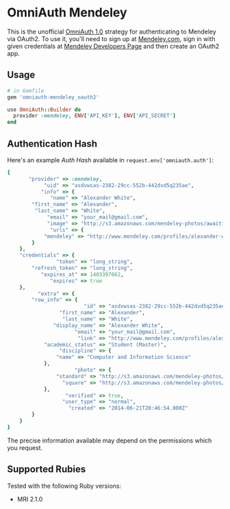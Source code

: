 # OmniAuth Mendeley

This is the unofficial [OmniAuth 1.0](https://github.com/intridea/omniauth) strategy for authenticating to Mendeley via OAuth2.
To use it, you'll need to sign up at [Mendeley.com](http://mendeley.com), sign in with given credentials
at [Mendeley Developers Page](http://dev.mendeley.com/) and then create an OAuth2 app.

## Usage

```ruby
# in Gemfile
gem 'omniauth-mendeley_oauth2'
```

```ruby
use OmniAuth::Builder do
  provider :mendeley, ENV['API_KEY'], ENV['API_SECRET']
end
```

## Authentication Hash

Here's an example *Auth Hash* available in `request.env['omniauth.auth']`:

```ruby
{
       "provider" => :mendeley,
            "uid" => "asdvwsas-2382-29cc-552b-442dvd5q235ae",
           "info" => {
              "name" => "Alexander White",
        "first_name" => "Alexander",
         "last_name" => "White",
             "email" => "your_mail@gmail.com",
             "image" => "http://s3.amazonaws.com/mendeley-photos/awaiting.png",
              "urls" => {
            "mendeley" => "http://www.mendeley.com/profiles/alexander-white/"
        }
    },
    "credentials" => {
                "token" => "long_string",
        "refresh_token" => "long_string",
           "expires_at" => 1403397662,
              "expires" => true
    },
          "extra" => {
        "raw_info" => {
                         "id" => "asdvwsas-2382-29cc-552b-442dvd5q235ae",
                 "first_name" => "Alexander",
                  "last_name" => "White",
               "display_name" => "Alexander White",
                      "email" => "your_mail@gmail.com",
                       "link" => "http://www.mendeley.com/profiles/alexander-white/",
            "academic_status" => "Student (Master)",
                 "discipline" => {
                "name" => "Computer and Information Science"
            },
                      "photo" => {
                "standard" => "http://s3.amazonaws.com/mendeley-photos/awaiting.png",
                  "square" => "http://s3.amazonaws.com/mendeley-photos/awaiting_square.png"
            },
                   "verified" => true,
                  "user_type" => "normal",
                    "created" => "2014-06-21T20:46:54.000Z"
        }
    }
}
```

The precise information available may depend on the permissions which you request.


## Supported Rubies

Tested with the following Ruby versions:

- MRI 2.1.0

